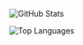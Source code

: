 ![GitHub Stats](https://github-readme-stats.vercel.app/api?username=Arashad-Ahamad&show_icons=true&theme=radical)

![Top Languages](https://github-readme-stats.vercel.app/api/top-langs/?username=Arashad-Ahamad&layout=compact&theme=radical)
